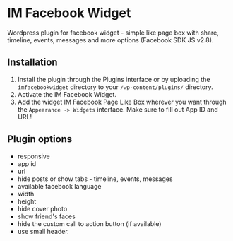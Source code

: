 # IM Facebook Widget
Wordpress plugin for facebook widget - simple like page box with share, timeline, events, messages and more options (Facebook SDK JS v2.8).

## Installation
1. Install the plugin through the Plugins interface or by uploading the `imfacebookwidget` directory to your `/wp-content/plugins/` directory.
2. Activate the IM Facebook Widget.
3. Add the widget IM Facebook Page Like Box wherever you want through the `Appearance -> Widgets` interface. Make sure to fill out App ID and URL!

## Plugin options
- responsive
- app id
- url
- hide posts or show tabs - timeline, events, messages
- available facebook language
- width
- height
- hide cover photo
- show friend's faces
- hide the custom call to action button (if available)
- use small header.

